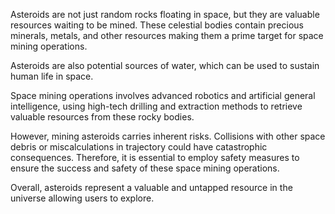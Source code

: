 Asteroids are not just random rocks floating in space, but they are valuable resources waiting to be mined. These celestial bodies contain precious minerals, metals, and other resources making them a prime target for space mining operations.

Asteroids are also potential sources of water, which can be used to sustain human life in space.

Space mining operations involves advanced robotics and artificial general intelligence, using high-tech drilling and extraction methods to retrieve valuable resources from these rocky bodies.

However, mining asteroids carries inherent risks. Collisions with other space debris or miscalculations in trajectory could have catastrophic consequences. Therefore, it is essential to employ safety measures to ensure the success and safety of these space mining operations.

Overall, asteroids represent a valuable and untapped resource in the universe allowing users to explore.

